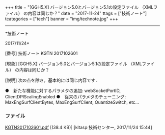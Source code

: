 ﻿+++
title = "[GGH5.X] バージョン5.0とバージョン5.1の設定ファイル （XMLファイル） の内容は同じか？"
date = "2017-11-24"
ttags = ["技術ノート"]
tcategories = ["tech"]
banner = "img/technote.jpg"
+++

-----------------------------------------------------------------------------------------------------------------------------

*技術ノート

2017/11/24*


[番号]
技術ノート KGTN 2017102601

[現象]
[GGH5.X] バージョン5.0とバージョン5.1の設定ファイル （XMLファイル）
の内容は同じか？

[説明]
次の点を除き，基本的には同じ内容です．

●　新たな機能に対するパラメタの追加: webSocketPortID,
ClientDPIScalingEnabled
●　従来のパラメタのチューニング: MaxEngSurfClientBytes,
MaxEngSurfClient, QuantizeSwitch, etc...


### ファイル

 
 


[KGTN2017102601.pdf](http://techreport.kitasp.net/attachments/download/3877/KGTN2017102601.pdf)
 [(38.4 KB)] [kitasp 技術センター, 2017/11/24
15:44]


 


 

